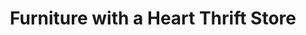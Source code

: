 ---
title: "Furniture with a Heart Thrift Store"
url: /columbus/furniture-with-a-heart-thrift-store/
shop: furniture
---